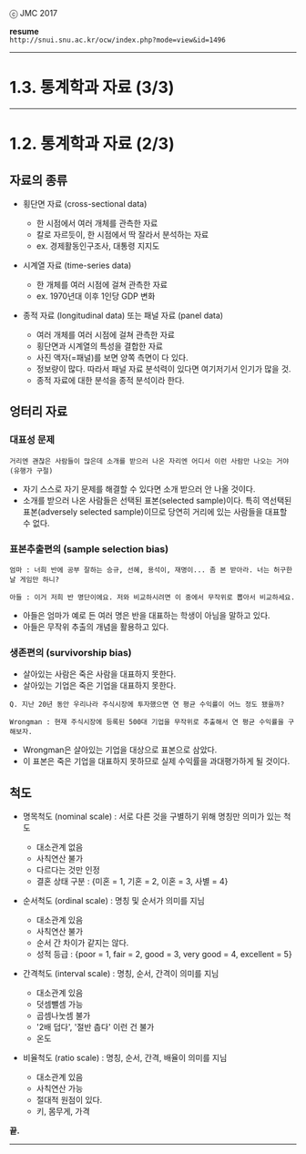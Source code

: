 ⓒ JMC 2017


**resume**  
`http://snui.snu.ac.kr/ocw/index.php?mode=view&id=1496`


---

# 1.3. 통계학과 자료 (3/3)

---

# 1.2. 통계학과 자료 (2/3)

## 자료의 종류

+ 횡단면 자료 (cross-sectional data)
    + 한 시점에서 여러 개체를 관측한 자료
    + 칼로 자르듯이, 한 시점에서 딱 잘라서 분석하는 자료    
    + ex. 경제활동인구조사, 대통령 지지도

+ 시계열 자료 (time-series data)
    + 한 개체를 여러 시점에 걸쳐 관측한 자료
    + ex. 1970년대 이후 1인당 GDP 변화

+ 종적 자료 (longitudinal data) 또는 패널 자료 (panel data)
    + 여러 개체를 여러 시점에 걸쳐 관측한 자료
    + 횡단면과 시계열의 특성을 결합한 자료
    + 사진 액자(=패널)를 보면 양쪽 측면이 다 있다.
    + 정보량이 많다. 따라서 패널 자료 분석력이 있다면 여기저기서 인기가 많을 것.
    + 종적 자료에 대한 분석을 종적 분석이라 한다.

## 엉터리 자료

### 대표성 문제

```
거리엔 괜찮은 사람들이 많은데 소개를 받으러 나온 자리엔 어디서 이런 사람만 나오는 거야 (유행가 구절)
```
+ 자기 스스로 자기 문제를 해결할 수 있다면 소개 받으러 안 나올 것이다.
+ 소개를 받으러 나온 사람들은 선택된 표본(selected sample)이다. 특히 역선택된 표본(adversely selected sample)이므로 당연히 거리에 있는 사람들을 대표할 수 없다.

### 표본추출편의 (sample selection bias)

```
엄마 : 너희 반에 공부 잘하는 승규, 선혜, 용석이, 재명이... 좀 본 받아라. 너는 허구한 날 게임만 하니?

아들 : 이거 저희 반 명단이에요. 저와 비교하시려면 이 중에서 무작위로 뽑아서 비교하세요.
```

+ 아들은 엄마가 예로 든 여러 명은 반을 대표하는 학생이 아님을 말하고 있다.
+ 아들은 무작위 추출의 개념을 활용하고 있다.

### 생존편의 (survivorship bias)

+ 살아있는 사람은 죽은 사람을 대표하지 못한다.
+ 살아있는 기업은 죽은 기업을 대표하지 못한다.

```
Q. 지난 20년 동안 우리나라 주식시장에 투자했으면 연 평균 수익률이 어느 정도 됐을까?

Wrongman : 현재 주식시장에 등록된 500대 기업을 무작위로 추출해서 연 평균 수익률을 구해보자.
```

+ Wrongman은 살아있는 기업을 대상으로 표본으로 삼았다.
+ 이 표본은 죽은 기업을 대표하지 못하므로 실제 수익률을 과대평가하게 될 것이다.

## 척도

+ 명목척도 (nominal scale) : 서로 다른 것을 구별하기 위해 명칭만 의미가 있는 척도
    + 대소관계 없음
    + 사칙연산 불가
    + 다르다는 것만 인정
    + 결혼 상태 구분 : {미혼 = 1, 기혼 = 2, 이혼 = 3, 사별 = 4}

+ 순서척도 (ordinal scale) : 명칭 및 순서가 의미를 지님
    + 대소관계 있음
    + 사칙연산 불가
    + 순서 간 차이가 같지는 않다.
    + 성적 등급 : {poor = 1, fair = 2, good = 3, very good = 4, excellent = 5}

+ 간격척도 (interval scale) : 명칭, 순서, 간격이 의미를 지님
    + 대소관계 있음
    + 덧셈뺄셈 가능
    + 곱셈나눗셈 불가
    + '2배 덥다', '절반 춥다' 이런 건 불가
    + 온도

+ 비율척도 (ratio scale) : 명칭, 순서, 간격, 배율이 의미를 지님
    + 대소관계 있음
    + 사칙연산 가능
    + 절대적 원점이 있다.
    + 키, 몸무게, 가격

**끝.**

---
